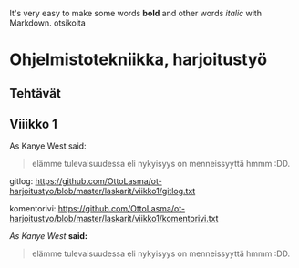 It's very easy to make some words **bold** and other words *italic* with Markdown. 
otsikoita
<h1>Ohjelmistotekniikka, harjoitustyö</h1>
<h2>Tehtävät</h2>
<h2>Viiikko 1</h2>

As Kanye West said:

> elämme tulevaisuudessa
> eli nykyisyys on menneissyyttä hmmm :DD.



gitlog:
https://github.com/OttoLasma/ot-harjoitustyo/blob/master/laskarit/viikko1/gitlog.txt

komentorivi:
https://github.com/OttoLasma/ot-harjoitustyo/blob/master/laskarit/viikko1/komentorivi.txt

*As Kanye West* **said:**

> elämme tulevaisuudessa
> eli nykyisyys on menneissyyttä hmmm :DD.



